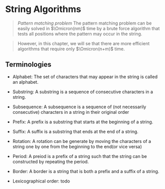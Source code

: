 # String Algorithms
> _Pattern matching problem_
> The pattern matching problem can be easily solved in $\Omicron(nm)$ time by a brute force algorithm that tests all positions where the pattern may occur in the string.

> However, in this chapter, we will se that there are more efficient algorithms that require only $\Omicron(n+m)$ time.


## Terminologies

- Alphabet: The set of characters that may appear in the string is called an alphabet.

- Substring: A substring is a sequence of consecutive characters in a string.

- Subsequence: A subsequence is a sequence of (not necessarily consecutive) characters in a string in their original order

- Prefix: A prefix is a substring that starts at the beginning of a string.

- Suffix: A suffix is a substring that ends at the end of a string.

- Rotation: A rotation can be generate by moving the characters of a string one by one from the beginning to the end(or vice versa)

- Period: A preiod is a prefix of a string such that the string can be constructed by repeating the period.

- Border: A border is a string that is both a prefix and a suffix of a string.

- Lexicographical order: todo
